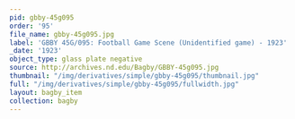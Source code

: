 ```yaml
---
pid: gbby-45g095
order: '95'
file_name: gbby-45g095.jpg
label: 'GBBY 45G/095: Football Game Scene (Unidentified game) - 1923'
_date: '1923'
object_type: glass plate negative
source: http://archives.nd.edu/Bagby/GBBY-45g095.jpg
thumbnail: "/img/derivatives/simple/gbby-45g095/thumbnail.jpg"
full: "/img/derivatives/simple/gbby-45g095/fullwidth.jpg"
layout: bagby_item
collection: bagby
---
```

